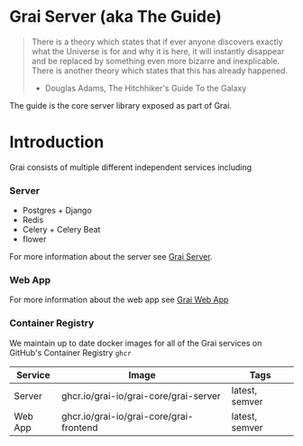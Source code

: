 # Grai Server (aka The Guide)

> There is a theory which states that if ever anyone discovers exactly what the Universe is for and why it is here, it will instantly disappear and be replaced by something even more bizarre and inexplicable. There is another theory which states that this has already happened.
> - Douglas Adams, The Hitchhiker's Guide To the Galaxy


The guide is the core server library exposed as part of Grai.

# Introduction

Grai consists of multiple different independent services including

### Server

- Postgres + Django
- Redis
- Celery + Celery Beat
- flower

For more information about the server see [Grai Server](/core/server/).

### Web App

For more information about the web app see [Grai Web App](/core/web-app/)

### Container Registry

We maintain up to date docker images for all of the Grai services on GitHub's Container Registry `ghcr`

| Service | Image                                   | Tags           |
| ------- | --------------------------------------- | -------------- |
| Server  | ghcr.io/grai-io/grai-core/grai-server   | latest, semver |
| Web App | ghcr.io/grai-io/grai-core/grai-frontend | latest, semver |

